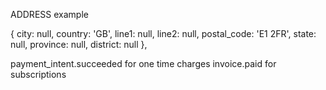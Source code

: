 ADDRESS example

{
    city: null,
    country: 'GB',
    line1: null,
    line2: null,
    postal_code: 'E1 2FR',
    state: null,
    province: null,
    district: null
  },


payment_intent.succeeded for one time charges
invoice.paid for subscriptions